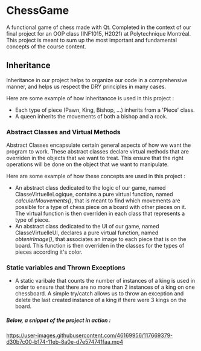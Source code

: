 # ChessGame

A functional game of chess made with Qt. Completed in the context of our final project for an OOP class (INF1015, H2021) at Polytechnique Montréal. This project is meant to sum up the most important and fundamental concepts of the course content. 

## Inheritance
Inheritance in our project helps to organize our code in a comprehensive manner, and helps us respect the DRY principles in many cases. 

Here are some example of how inheritancce is used in this project :
* Each type of piece (Pawn, King, Bishop, ...) inherits from a 'Piece' class.
* A queen inherits the movements of both a bishop and a rook.


### Abstract Classes and Virtual Methods 
Abstract Classes encapsulate certain general aspects of how we want the program to work. These abstract classes declare virtual methods that are overriden in the objects that we want to treat. This ensure that the right operations will be done on the object that we want to manipulate.

Here are some example of how these concepts are used in this project :
* An abstract class dedicated to the logic of our game, named ClasseVirtuelleLogique, contains a pure virtual function, named *calculerMouvements()*, that is meant to find which movements are possible for a type of chess piece on a board with other pieces on it. The virtual function is then overriden in each class that represents a type of piece.
* An abstract class dedicated to the UI of our game, named ClasseVirtuelleUI, declares a pure virtual function, named *obtenirImage()*, that associates an image to each piece that is on the board. This function is then overriden in the classes for the types of pieces according it's color.


### Static variables and Thrown Exceptions

* A static varibale that counts the number of instances of a king is used in order to ensure that there are no more than 2 instances of a king on one chessboard. A simple try/catch allows us to throw an exception and delete the last created instance of a king if there were 3 kings on the board.

##### Below, a snippet of the project in action : 

https://user-images.githubusercontent.com/46169956/117669379-d30b7c00-b174-11eb-8a0e-d7e574741faa.mp4
